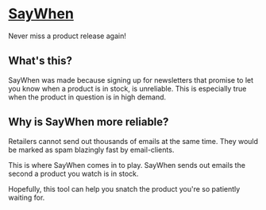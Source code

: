 # [SayWhen](https://say-when.herokuapp.com/)

Never miss a product release again!

## What's this?

SayWhen was made because signing up for newsletters that promise to let you know when a product is in stock, is unreliable.
This is especially true when the product in question is in high demand.

## Why is SayWhen more reliable?

Retailers cannot send out thousands of emails at the same time. They would be marked as spam blazingly fast by email-clients.

This is where SayWhen comes in to play. SayWhen sends out emails the second a product you watch is in stock.

Hopefully, this tool can help you snatch the product you're so patiently waiting for.
